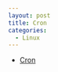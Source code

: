 ```yaml
---
layout: post
title: Cron
categories:
  - Linux
---
```

* [Cron](https://opensource.com/article/17/11/how-use-cron-linux)
